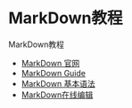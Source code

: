 # MarkDown教程
MarkDown教程
- [MarkDown 官网](https://daringfireball.net/projects/markdown/)
- [MarkDown Guide](https://www.markdownguide.org/getting-started)
- [MarkDown 基本语法](https://github.com/younghz/Markdown)
- [MarkDown在线编辑](https://dillinger.io/)

